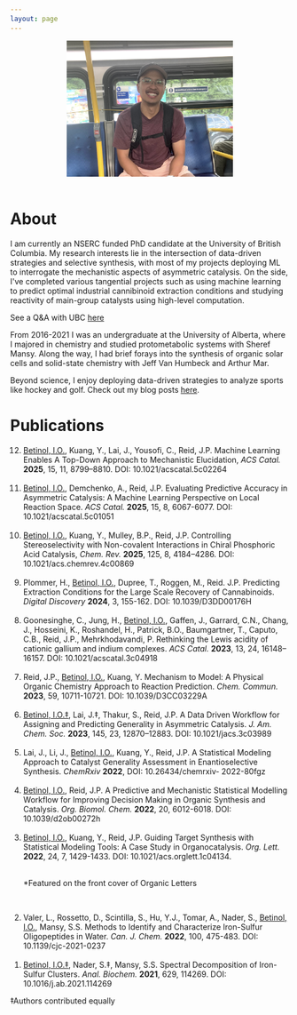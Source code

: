 ```yaml
---
layout: page
---
```

<div style="text-align: center;">
  <img src="/files/index/headshot.jpg" width="300">
</div>

<br>

# About

I am currently an NSERC funded PhD candidate at the University of British Columbia. My research interests lie in
the intersection of data-driven strategies and selective synthesis, with most of my projects deploying ML to interrogate the mechanistic aspects of asymmetric catalysis. On the side, I've completed various tangential projects such as using machine learning to predict optimal industrial cannibinoid extraction conditions and studying reactivity of main-group catalysts using high-level computation.

See a Q&A with UBC [here](https://www.grad.ubc.ca/campus-community/meet-our-students/betinol-isaiah)

From 2016-2021 I was an undergraduate at the University of Alberta, where I majored in chemistry and studied protometabolic systems with Sheref Mansy. Along the way, I had brief forays into the synthesis of organic solar cells and solid-state chemistry with Jeff Van Humbeck and Arthur Mar. 

Beyond science, I enjoy deploying data-driven strategies to analyze sports like hockey and golf. 
Check out my blog posts [here](https://ibetinol.github.io./blog/).

# Publications
<ol reversed>

<li> <u>Betinol, I.O.</u>, Kuang, Y., Lai, J., Yousofi, C., Reid, J.P. Machine Learning Enables A Top-Down
Approach to Mechanistic Elucidation, <i>ACS Catal.</i> <b>2025</b>, 15, 11, 8799–8810. DOI: 10.1021/acscatal.5c02264</li> 
<br>

<li> <u>Betinol, I.O.</u>, Demchenko, A., Reid, J.P. Evaluating Predictive Accuracy in Asymmetric Catalysis: A
Machine Learning Perspective on Local Reaction Space. <i>ACS Catal.</i> <b>2025</b>, 15, 8, 6067-6077. DOI: 10.1021/acscatal.5c01051</li>
<br>

<li> <u>Betinol, I.O.</u>, Kuang, Y., Mulley, B.P., Reid, J.P. Controlling Stereoselectivity with Non-covalent Interactions in Chiral Phosphoric Acid Catalysis, <i>Chem. Rev.</i> <b>2025</b>, 125, 8, 4184–4286. DOI: 10.1021/acs.chemrev.4c00869</li>
<br>

<li> Plommer, H., <u>Betinol, I.O.</u>, Dupree, T., Roggen, M., Reid. J.P. Predicting Extraction Conditions for
the Large Scale Recovery of Cannabinoids. <i>Digital Discovery</i> <b>2024</b>, 3, 155-162.
DOI: 10.1039/D3DD00176H</li>
<br>

<li> Goonesinghe, C., Jung, H., <u>Betinol, I.O.</u>, Gaffen, J., Garrard, C.N., Chang, J., Hosseini, K., Roshandel, H., Patrick, B.O., Baumgartner, T., Caputo, C.B., Reid, J.P., Mehrkhodavandi, P. Rethinking
the Lewis acidity of cationic gallium and indium complexes. <i>ACS Catal.</i> <b>2023</b>, 13, 24, 16148–16157.
DOI: 10.1021/acscatal.3c04918</li>
<br>

<li> Reid, J.P., <u>Betinol, I.O.</u>, Kuang, Y. Mechanism to Model: A Physical Organic Chemistry Approach
to Reaction Prediction. <i>Chem. Commun.</i> <b>2023</b>, 59, 10711-10721. DOI: 10.1039/D3CC03229A</li>
<br>

<li> <u>Betinol, I.O.‡</u>, Lai, J.‡, Thakur, S., Reid, J.P. A Data Driven Workflow for Assigning and Predicting
Generality in Asymmetric Catalysis. <i>J. Am. Chem. Soc.</i> <b>2023</b>, 145, 23, 12870–12883. DOI:
10.1021/jacs.3c03989</li>
<br>

<li> Lai, J., Li, J., <u>Betinol, I.O.</u>, Kuang, Y., Reid, J.P. A Statistical Modeling Approach to Catalyst
Generality Assessment in Enantioselective Synthesis. <i>ChemRxiv</i> <b>2022</b>, DOI: 10.26434/chemrxiv-
2022-80fgz</li>
<br>

<li> <u>Betinol, I.O.</u>, Reid, J.P. A Predictive and Mechanistic Statistical Modelling Workflow for Improving
Decision Making in Organic Synthesis and Catalysis. <i>Org. Biomol. Chem.</i> <b>2022</b>, 20, 6012-6018. DOI:
10.1039/d2ob00272h</li>
<br>

<li> <u>Betinol, I.O.</u>, Kuang, Y., Reid, J.P. Guiding Target Synthesis with Statistical Modeling Tools: A
Case Study in Organocatalysis. <i>Org. Lett.</i> <b>2022</b>, 24, 7, 1429-1433. DOI: 10.1021/acs.orglett.1c04134.

<br>*Featured on the front cover of Organic Letters</li>
<br>

<li> Valer, L., Rossetto, D., Scintilla, S., Hu, Y.J., Tomar, A., Nader, S., <u>Betinol, I.O.</u>, Mansy, S.S.
Methods to Identify and Characterize Iron-Sulfur Oligopeptides in Water. <i>Can. J. Chem.</i> <b>2022</b>, 100,
475-483. DOI: 10.1139/cjc-2021-0237</li>
<br>

<li> <u>Betinol, I.O.‡</u>, Nader, S.‡, Mansy, S.S. Spectral Decomposition of Iron-Sulfur Clusters. <i>Anal. Biochem.</i>
<b>2021</b>, 629, 114269. DOI: 10.1016/j.ab.2021.114269</li>

</ol>
‡Authors contributed equally